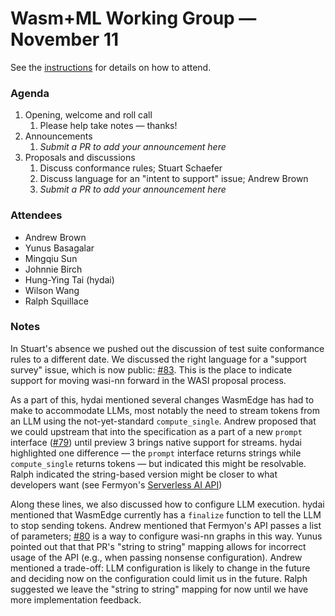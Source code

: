 # Wasm+ML Working Group &mdash; November 11

See the [instructions](../README.md) for details on how to attend.

### Agenda

1. Opening, welcome and roll call
    1. Please help take notes &mdash; thanks!
1. Announcements
    1. _Submit a PR to add your announcement here_
1. Proposals and discussions
    1. Discuss conformance rules; Stuart Schaefer
    1. Discuss language for an "intent to support" issue; Andrew Brown
    1. _Submit a PR to add your announcement here_

### Attendees

- Andrew Brown
- Yunus Basagalar
- Mingqiu Sun
- Johnnie Birch
- Hung-Ying Tai (hydai)
- Wilson Wang
- Ralph Squillace

### Notes

In Stuart's absence we pushed out the discussion of test suite conformance rules to a different
date. We discussed the right language for a "support survey" issue, which is now public: [#83]. This
is the place to indicate support for moving wasi-nn forward in the WASI proposal process.

[#83]: https://github.com/WebAssembly/wasi-nn/issues/83

As a part of this, hydai mentioned several changes WasmEdge has had to make to accommodate LLMs,
most notably the need to stream tokens from an LLM using the not-yet-standard `compute_single`.
Andrew proposed that we could upstream that into the specification as a part of a new `prompt`
interface ([#79]) until preview 3 brings native support for streams. hydai highlighted one
difference &mdash; the `prompt` interface returns strings while `compute_single` returns tokens
&mdash; but indicated this might be resolvable. Ralph indicated the string-based version might be
closer to what developers want (see Fermyon's [Serverless AI API])

[#79]: https://github.com/WebAssembly/wasi-nn/pull/79
[Serverless AI API]: https://developer.fermyon.com/spin/v2/serverless-ai-api-guide

Along these lines, we also discussed how to configure LLM execution. hydai mentioned that WasmEdge
currently has a `finalize` function to tell the LLM to stop sending tokens. Andrew mentioned that
Fermyon's API passes a list of parameters; [#80] is a way to configure wasi-nn graphs in this way.
Yunus pointed out that that PR's "string to string" mapping allows for incorrect usage of the API
(e.g., when passing nonsense configuration). Andrew mentioned a trade-off: LLM configuration is
likely to change in the future and deciding now on the configuration could limit us in the future.
Ralph suggested we leave the "string to string" mapping for now until we have more implementation
feedback.

[#80]: https://github.com/WebAssembly/wasi-nn/pull/80
